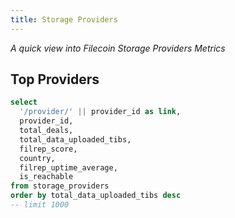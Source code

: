 ```yaml
---
title: Storage Providers
---
```


_A quick view into Filecoin Storage Providers Metrics_


## Top Providers

```sql providers
select
  '/provider/' || provider_id as link,
  provider_id,
  total_deals,
  total_data_uploaded_tibs,
  filrep_score,
  country,
  filrep_uptime_average,
  is_reachable
from storage_providers
order by total_data_uploaded_tibs desc
-- limit 1000
```

<DataTable
  data={providers}
  link=link
  search=true
  rows=20
/>
